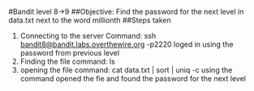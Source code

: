 #Bandit level 8->9
##Objective: Find the password for the next level in data.txt next to the word millionth
##Steps taken
1. Connecting to the server
   Command: ssh bandit8@bandit.labs.overthewire.org -p2220
   loged in using the password from previous level
2. Finding the file 
   command: ls
3. opening the file
   command: cat data.txt | sort | uniq -c
   using the command opened the fie and found the password for the next level
